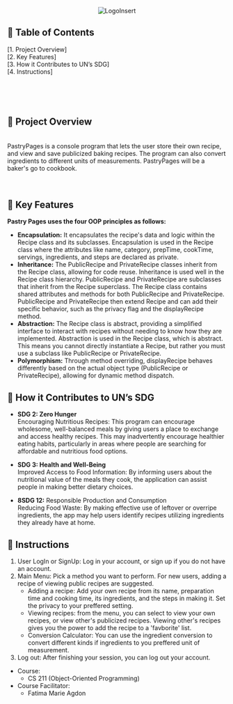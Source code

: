 <p align = "center">
  <img src = "PastryPages_Logo.png"  alt="LogoInsert"> 
</p>


## 🍰 Table of Contents
 [1. Project Overview] <br>
 [2. Key Features] <br>
 [3. How it Contributes to UN’s SDG] <br>
 [4. Instructions] <br>

<br>
<br>
<br>

## 🥐 Project Overview<br>
<br> PastryPages is a console program that lets the user store their own recipe, and view and save publicized baking recipes. The program can also convert ingredients to different units of measurements. PastryPages will be a baker's go to cookbook. 
<br>
<br>
<br>

##  🍞 Key Features<br>

**Pastry Pages uses the four OOP principles as follows:** <br>

- **Encapsulation:** It encapsulates the recipe's data and logic within the Recipe class and its subclasses. Encapsulation is used in the Recipe class where the attributes like name, category, prepTime, cookTime, servings, ingredients, and steps are declared as private. <br>
- **Inheritance:** The PublicRecipe and PrivateRecipe classes inherit from the Recipe class, allowing for code reuse. Inheritance is used well in the Recipe class hierarchy. PublicRecipe and PrivateRecipe are subclasses that inherit from the Recipe superclass. The Recipe class contains shared attributes and methods for both PublicRecipe and PrivateRecipe.
PublicRecipe and PrivateRecipe then extend Recipe and can add their specific behavior, such as the privacy flag and the displayRecipe method. <br>
- **Abstraction:** The Recipe class is abstract, providing a simplified interface to interact with recipes without needing to know how they are implemented. Abstraction is used in the Recipe class, which is abstract. This means you cannot directly instantiate a Recipe, but rather you must use a subclass like PublicRecipe or PrivateRecipe. <br>
- **Polymorphism:** Through method overriding, displayRecipe behaves differently based on the actual object type (PublicRecipe or PrivateRecipe), allowing for dynamic method dispatch. <br>

##  🎂 How it Contributes to UN’s SDG </span>

- **SDG 2: Zero Hunger** <br>
Encouraging Nutritious Recipes: This program can encourage wholesome, well-balanced meals by giving users a place to exchange and access healthy recipes. This may inadvertently encourage healthier eating habits, particularly in areas where people are searching for affordable and nutritious food options.<br>

- **SDG 3: Health and Well-Being** <br>
Improved Access to Food Information: By informing users about the nutritional value of the meals they cook, the application can assist people in making better dietary choices.

- **8SDG 12:** Responsible Production and Consumption <br>
Reducing Food Waste: By making effective use of leftover or overripe ingredients, the app may help users identify recipes utilizing ingredients they already have at home.

## 🍪 Instructions
1. User LogIn or SignUp: Log in your account, or sign up if you do not have an account.
2. Main Menu: Pick a method you want to perform. For new users, adding a recipe of viewing public recipes are suggested.
   - Adding a recipe: Add your own recipe from its name, preparation time and cooking time, its ingredients, and the steps in making it. Set the privacy to your preffered setting.
   - Viewing recipes: from the menu, you can select to view your own recipes, or view other's publicized recipes. Viewing other's recipes gives you the power to add the recipe to a 'favborite' list.
   - Conversion Calculator: You can use the ingredient conversion to convert different kinds if ingredients to you preffered unit of measurement. 
3. Log out: After finishing your session, you can log out your account.


- Course:
  - CS 211 (Object-Oriented Programming)
- Course Facilitator:
  - Fatima Marie Agdon
